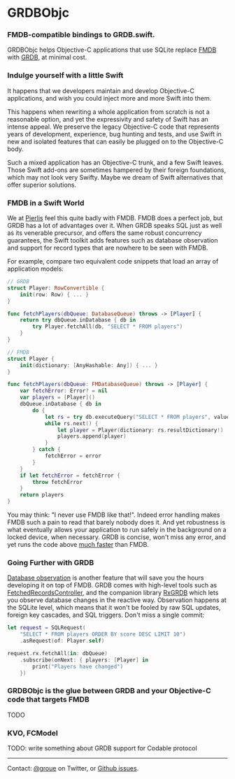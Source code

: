 GRDBObjc
========

### FMDB-compatible bindings to GRDB.swift.

GRDBObjc helps Objective-C applications that use SQLite replace [FMDB](http://github.com/ccgus/fmdb) with [GRDB](http://github.com/groue/GRDB.swift), at minimal cost.


### Indulge yourself with a little Swift

It happens that we developers maintain and develop Objective-C applications, and wish you could inject more and more Swift into them.

This happens when rewriting a whole application from scratch is not a reasonable option, and yet the expressivity and safety of Swift has an intense appeal. We preserve the legacy Objective-C code that represents years of development, experience, bug hunting and tests, and use Swift in new and isolated features that can easily be plugged on to the Objective-C body.

Such a mixed application has an Objective-C trunk, and a few Swift leaves. Those Swift add-ons are sometimes hampered by their foreign foundations, which may not look very Swifty. Maybe we dream of Swift alternatives that offer superior solutions.


### FMDB in a Swift World

We at [Pierlis](http://pierlis.com) feel this quite badly with FMDB. FMDB does a perfect job, but GRDB has a lot of advantages over it. When GRDB speaks SQL just as well as its venerable precursor, and offers the same robust concurrency guarantees, the Swift toolkit adds features such as database observation and support for record types that are nowhere to be seen with FMDB.

For example, compare two equivalent code snippets that load an array of application models:

```swift
// GRDB
struct Player: RowConvertible {
    init(row: Row) { ... }
}

func fetchPlayers(dbQueue: DatabaseQueue) throws -> [Player] {
    return try dbQueue.inDatabase { db in
        try Player.fetchAll(db, "SELECT * FROM players")
    }
}

// FMDB
struct Player {
    init(dictionary: [AnyHashable: Any]) { ... }
}

func fetchPlayers(dbQueue: FMDatabaseQueue) throws -> [Player] {
    var fetchError: Error? = nil
    var players = [Player]()
    dbQueue.inDatabase { db in
        do {
            let rs = try db.executeQuery("SELECT * FROM players", values: nil)
            while rs.next() {
                let player = Player(dictionary: rs.resultDictionary!)
                players.append(player)
            }
        } catch {
            fetchError = error
        }
    }
    if let fetchError = fetchError {
        throw fetchError
    }
    return players
}
```

You may think: "I never use FMDB like that!". Indeed error handling makes FMDB such a pain to read that barely nobody does it. And yet robustness is what eventually allows your application to run safely in the background on a locked device, when necessary. GRDB is concise, won't miss any error, and yet runs the code above [much faster](https://github.com/groue/GRDB.swift/wiki/Performance) than FMDB.


### Going Further with GRDB

[Database observation](https://github.com/groue/GRDB.swift#database-changes-observation) is another feature that will save you the hours developing it on top of FMDB. GRDB comes with high-level tools such as [FetchedRecordsController](https://github.com/groue/GRDB.swift#fetchedrecordscontroller), and the companion library [RxGRDB](http://github.com/RxSwiftCommunity/RxGRDB) which lets you observe database changes in the reactive way. Observation happens at the SQLite level, which means that it won't be fooled by raw SQL updates, foreign key cascades, and SQL triggers. Don't miss a single commit:

```swift
let request = SQLRequest(
    "SELECT * FROM players ORDER BY score DESC LIMIT 10")
    .asRequest(of: Player.self)

request.rx.fetchAll(in: dbQueue)
    .subscribe(onNext: { players: [Player] in
        print("Players have changed")
    })
```


### GRDBObjc is the glue between GRDB and your Objective-C code that targets FMDB

TODO

### KVO, FCModel

TODO: write something about GRDB support for Codable protocol

---

Contact: [@groue](http://twitter.com/groue) on Twitter, or [Github issues](http://github.com/groue/GRDBObjc/issues).
